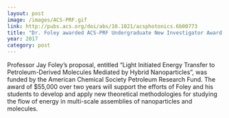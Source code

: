 ```yaml
---
layout: post
image: /images/ACS-PRF.gif
link: http://pubs.acs.org/doi/abs/10.1021/acsphotonics.6b00773
title: "Dr. Foley awarded ACS-PRF Undergraduate New Investigator Award "
year: 2017
category: post
---
```

Professor Jay Foley’s proposal, entitled “Light Initiated Energy Transfer to Petroleum-Derived Molecules Mediated by Hybrid Nanoparticles”, was funded by the American Chemical Society Petroleum Research Fund.  The award of $55,000 over two years will support the efforts of Foley and his students to develop and apply new theoretical methodologies for studying the flow of energy in multi-scale assemblies of nanoparticles and molecules.   
